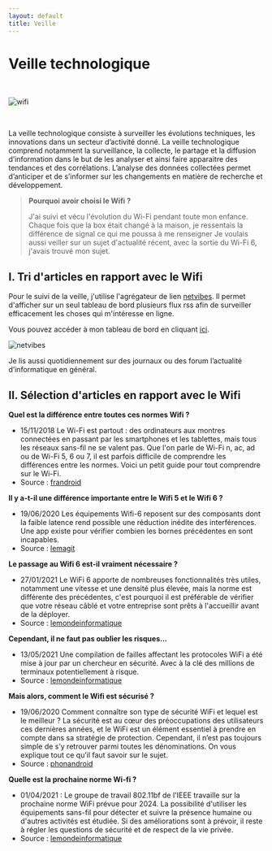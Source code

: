 ```yaml
---
layout: default
title: Veille
---
```


# Veille technologique

<br/>

![wifi](https://i.imgur.com/ahgdZmI.png)

<br/>

La veille technologique consiste à surveiller les évolutions techniques, les innovations dans un secteur d’activité donné. La veille technologique comprend notamment la surveillance, la collecte, le partage et la diffusion d’information dans le but de les analyser et ainsi faire apparaitre des tendances et des corrélations. L’analyse des données collectées permet d’anticiper et de s’informer sur les changements en matière de recherche et développement.

> **Pourquoi avoir choisi le Wifi ?**
> 
> J'ai suivi et vécu l'évolution du Wi-Fi pendant toute mon enfance. Chaque fois que la box était changé à la maison, je ressentais la différence de signal ce qui me poussa à me renseigner
> Je voulais aussi veiller sur un sujet d'actualité récent, avec la sortie du Wi-Fi 6, j'avais trouvé mon sujet.

## I. Tri d'articles en rapport avec le Wifi

Pour le suivi de la veille, j'utilise l'agrégateur de lien [netvibes](https://www.netvibes.com/). Il permet d'afficher sur un seul tableau de bord plusieurs flux rss afin de surveiller efficacement les choses qui m'intéresse en ligne.

Vous pouvez accéder à mon tableau de bord en cliquant [ici](https://www.netvibes.com/arthuritic#Wifi).

![netvibes](https://i.imgur.com/ieh95TK.jpg)

Je lis aussi quotidiennement sur des journaux ou des forum l’actualité d’informatique en général.

## II. Sélection d'articles en rapport avec le Wifi

**Quel est la différence entre toutes ces normes Wifi ?**
- 15/11/2018 Le Wi-Fi est partout : des ordinateurs aux montres connectées en passant par les smartphones et les tablettes, mais tous les réseaux sans-fil ne se valent pas. Que l'on parle de Wi-Fi n, ac, ad ou de Wi-Fi 5, 6 ou 7, il est parfois difficile de comprendre les différences entre les normes. Voici un petit guide pour tout comprendre sur le Wi-Fi.
- Source : [frandroid](https://www.frandroid.com/comment-faire/241426_les-differentes-normes-wi-fi-802-11abgnac-quelles-differences-pratique)

**Il y a-t-il une différence importante entre le Wifi 5 et le Wifi 6 ?**
- 19/06/2020 Les équipements Wifi-6 reposent sur des composants dont la faible latence rend possible une réduction inédite des interférences. Une app existe pour vérifier combien les bornes précédentes en sont incapables.
- Source : [lemagit](https://www.lemagit.fr/conseil/Pourquoi-le-Wifi-6-est-il-un-meilleur-Wifi-que-lactuel-80211ac)

**Le passage au Wifi 6 est-il vraiment nécessaire ?**
- 27/01/2021 Le WiFi 6 apporte de nombreuses fonctionnalités très utiles, notamment une vitesse et une densité plus élevée, mais la norme est différente des précédentes, c'est pourquoi il est préférable de vérifier que votre réseau câblé et votre entreprise sont prêts à l'accueillir avant de la déployer.
- Source : [lemondeinformatique](https://www.lemondeinformatique.fr/actualites/lire-5-questions-a-se-poser-avant-de-deployer-du-wifi-6-81761.html)

**Cependant, il ne faut pas oublier les risques...**
- 13/05/2021 Une compilation de failles affectant les protocoles WiFi a été mise à jour par un chercheur en sécurité. Avec à la clé des millions de terminaux potentiellement à risque.
- Source : [lemondeinformatique](https://www.lemondeinformatique.fr/actualites/lire-fragattacks-un-cocktail-de-failles-wifi-menace-des-millions-de-terminaux-82920.html)

**Mais alors, comment le Wifi est sécurisé ?**
- 19/06/2020 Comment connaître son type de sécurité WiFi et lequel est le meilleur ? La sécurité est au cœur des préoccupations des utilisateurs ces dernières années, et le WiFi est un élément essentiel à prendre en compte dans sa stratégie de protection. Cependant, il n’est pas toujours simple de s’y retrouver parmi toutes les dénominations. On vous explique tout ce qu’il faut savoir sur le sujet.
- Source : [phonandroid](https://www.phonandroid.com/wpa-wpa2-wpa3-comment-connaitre-son-type-de-securite-wifi.html)

**Quelle est la prochaine norme Wi-fi ?**
- 01/04/2021 : Le groupe de travail 802.11bf de l'IEEE travaille sur la prochaine norme WiFi prévue pour 2024. La possibilité d'utiliser les équipements sans-fil pour détecter et suivre la présence humaine ou d'autres activités est étudiée. Si des améliorations sont à prévoir, il reste à régler les questions de sécurité et de respect de la vie privée.
- Source : [lemondeinformatique](https://www.lemondeinformatique.fr/actualites/lire-avec-80211bf-des-equipements-wifi-transformes-en-capteurs-82470.html)
